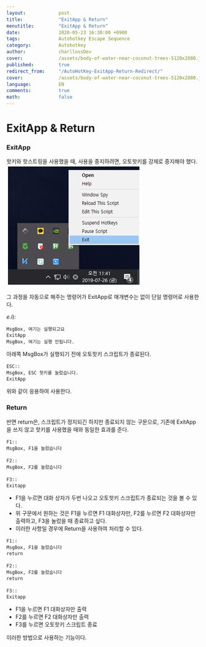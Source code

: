 ```yaml
---
layout:            post
title:             "ExitApp & Return"
menutitle:         "ExitApp & Return"
date:              2020-05-23 16:30:00 +0900
tags:              Autohotkey Escape Sequence
category:          Autohotkey
author:            charllossDev
cover:             /assets/body-of-water-near-coconut-trees-5120x2880.jpg
published:         true
redirect_from:     "/AutoHotKey-ExitApp-Return-Redirect/"
cover:             /assets/body-of-water-near-coconut-trees-5120x2880.jpg
language:          EN
comments:          true
math:			   false
---
```


# ExitApp & Return

### ExitApp
핫키와 핫스트링을 사용했을 때, 사용을 중지하려면, 오토핫키를 강제로 중지해야 했다.
![](assets/part1-3-exitapp-return-e3d7f4ab.png)

그 과정을 자동으로 해주는 명령어가 ExitApp로 매개변수는 없이 단일 명령어로 사용한다.

$e.i):$
```autohotkey
MsgBox, 여기는 실행되고요
ExitApp
MsgBox, 여기는 실행 안됩니다.
```

아래쪽 MsgBox가 실행되기 전에 오토핫키 스크립트가 종료된다.

```autohotkey
ESC::
MsgBox, ESC 핫키를 눌렀습니다.
ExitApp
```
위와 같이 응용하여 사용한다.


### Return
반면 return은, 스크립트가 정지되긴 하지만 종료되지 않는 구문으로, 기존에 ExitApp을 쓰지 않고 핫키를 사용했을 때와 동일한 효과를 준다.

```autohotkey
F1::
MsgBox, F1을 눌렀습니다

F2::
MsgBox, F2를 눌렀습니다

F3::
Exitapp
```

* F1을 누르면 대화 상자가 두번 나오고 오토핫키 스크립트가 종료되는 것을 볼 수 있다.
* 위 구문에서 원하는 것은 F1을 누르면 F1 대화상자만, F2를 누르면 F2 대화상자만 출력하고, F3을 눌렀을 때 종료하고 싶다.
* 이러한 사항일 경우에 Return을 사용하여 처리할 수 있다.

```autohotkey
F1::
MsgBox, F1을 눌렀습니다
return

F2::
MsgBox, F2를 눌렀습니다
return

F3::
Exitapp
```

* F1을 누르면 F1 대화상자만 출력
* F2를 누르면 F2 대화상자만 출력
* F3를 누르면 오토핫키 스크립트 종료

이러한 방법으로 사용하는 기능이다.
